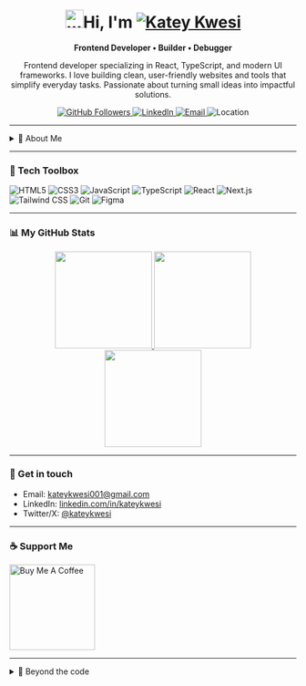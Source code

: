 <!-- ====== HEADER / BANNER ====== -->
<div align="center">
<h1 align="center">
    <img src="https://github.com/blackcater/blackcater/raw/main/images/Hi.gif" height="32" alt="wave"/>Hi, I'm 
  <a href="https://github.com/Kateykwesi" target="_blank">
    <img src="https://img.shields.io/badge/Katey%20Kwesi-ff3068?style=for-the-badge&logoColor=white&labelColor=0d1117" alt="Katey Kwesi"/>
  </a>
</h1>


  <p><strong>Frontend Developer • Builder • Debugger</strong></p>

  <p>
   Frontend developer specializing in React, TypeScript, and modern UI frameworks. I love building clean, user-friendly websites and tools that simplify everyday tasks. Passionate about turning small ideas into impactful solutions.
  </p>

  <!-- Badges (radical theme) -->
  <a href="https://github.com/Kateykwesi?tab=followers">
    <img src="https://img.shields.io/github/followers/Kateykwesi?style=social&label=Follow" alt="GitHub Followers">
  </a>
  <a href="https://www.linkedin.com/in/kateykwesi/">
    <img src="https://img.shields.io/badge/LinkedIn-ff3068?style=flat&logo=linkedin&logoColor=white&labelColor=0d1117" alt="LinkedIn">
  </a>
  <a href="mailto:kateykwesi001@gmail.com">
    <img src="https://img.shields.io/badge/Email-ff3068?style=flat&logo=gmail&logoColor=white&labelColor=0d1117" alt="Email">
  </a>
  <img src="https://img.shields.io/badge/Location-Accra%2C%20Ghana-ff3068?style=flat&labelColor=0d1117" alt="Location">
</div>

---

<details>
  <summary>🚀 About Me</summary>
  <br/>

  I started learning software engineering because I believe technology should make life easier and better.  
  I’m driven by how people use simple tools to solve everyday problems and create opportunities.  

  - 🎯 **Mission:** Build products that improve lives at scale with clean design and clear purpose.  
  - 💡 **I enjoy:** taking messy problems and turning them into working, useful features.  
  - 🧭 **Current focus:** Frontend engineering (React + TypeScript) and sharpening my foundations.  
  - 🤝 **Open to:** internships, junior frontend roles, and meaningful open-source collaborations.  
</details>

---

### 🧰 Tech Toolbox
<div align="left">
<img alt="HTML5" src="https://img.shields.io/badge/HTML5-ff3068?logo=html5&logoColor=white&labelColor=0d1117"> 
<img alt="CSS3" src="https://img.shields.io/badge/CSS3-ff3068?logo=css3&logoColor=white&labelColor=0d1117"> 
<img alt="JavaScript" src="https://img.shields.io/badge/JavaScript-ff3068?logo=javascript&logoColor=white&labelColor=0d1117">
<img alt="TypeScript" src="https://img.shields.io/badge/TypeScript-ff3068?logo=typescript&logoColor=white&labelColor=0d1117">
<img alt="React" src="https://img.shields.io/badge/React-ff3068?logo=react&logoColor=white&labelColor=0d1117">
<img alt="Next.js" src="https://img.shields.io/badge/Next.js-ff3068?logo=nextdotjs&logoColor=white&labelColor=0d1117">
<img alt="Tailwind CSS" src="https://img.shields.io/badge/Tailwind-ff3068?logo=tailwindcss&logoColor=white&labelColor=0d1117">
<img alt="Git" src="https://img.shields.io/badge/Git-ff3068?logo=git&logoColor=white&labelColor=0d1117">
<img alt="Figma" src="https://img.shields.io/badge/Figma-ff3068?logo=figma&logoColor=white&labelColor=0d1117">
</div>

---

### 📊 My GitHub Stats  

<div align="center">

<!-- Stats card -->
<a href="https://github.com/Kateykwesi">
  <img src="https://github-readme-stats.vercel.app/api?username=Kateykwesi&show_icons=true&count_private=true&title_color=ff3068&text_color=ffffff&icon_color=ff3068&bg_color=0d1117&hide_border=true" height="170" />
</a>

<!-- Streak card -->
<a href="https://github.com/Kateykwesi">
  <img src="http://github-readme-streak-stats.herokuapp.com/?user=Kateykwesi&stroke=ffffff&background=0d1117&ring=ff3068&fire=ff3068&currStreakNum=ffffff&currStreakLabel=ff3068&sideNums=ffffff&sideLabels=ffffff&dates=ffffff&hide_border=true" height="170" />
</a>

<!-- Top Languages card -->
<a href="https://github.com/Kateykwesi">
  <img src="https://github-readme-stats.vercel.app/api/top-langs/?username=Kateykwesi&langs_count=6&title_color=ff3068&text_color=ffffff&icon_color=ff3068&bg_color=0d1117&hide_border=true&layout=compact" height="170" />
</a>

</div>

---

### 📮 Get in touch 
- Email: [kateykwesi001@gmail.com](mailto:kateykwesi001@gmail.com)  
- LinkedIn: [linkedin.com/in/kateykwesi](https://www.linkedin.com/in/kateykwesi/)  
- Twitter/X: [@kateykwesi](https://x.com/kateykwesi)  

---

### ☕ Support Me  
<ul style="list-style-type: none; margin: 0; padding: 0;">
  <li style="display: inline-block; margin-right: 0.5rem;">
    <a href="https://buymeacoffee.com/kateykwesi">
      <img src="https://cdn.buymeacoffee.com/buttons/v2/default-yellow.png" width="150" alt="Buy Me A Coffee"/>
    </a>
  </li>
</ul>

---

<details>
  <summary>🌿 Beyond the code</summary>
  <ul>
    <li>📚 Currently reading: The Power of Your Subconscious Mind — Joseph Murphy</li>
    <li>🎧 Focus playlist: Lo-Fi Hip Hop & Afrobeats Mix</li>
    <li>🤸 Hobbies: Gaming • Movie  • Music</li>
  </ul>
</details>
